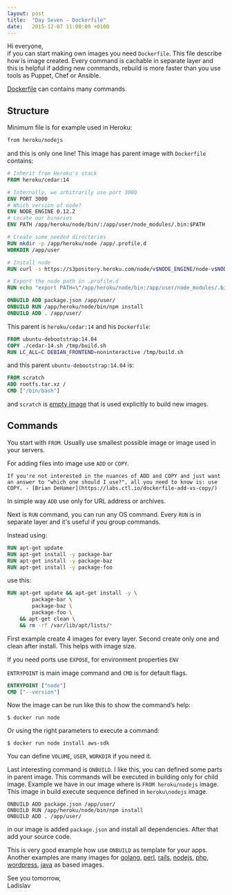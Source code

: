 ```yaml
---
layout: post
title:  "Day Seven - Dockerfile"
date:   2015-12-07 11:00:00 +0100
---
```


Hi everyone,<br>
if you can start making own images you need `Dockerfile`. This file describe how is image created. Every command is cachable in separate layer and this is helpful if adding new commands, rebuild is more faster than you use tools as Puppet, Chef or Ansible.

[Dockerfile](http://docs.docker.com/engine/reference/builder/) can contains many commands.

## Structure

Minimum file is for example used in Heroku:

```dockerfile
from heroku/nodejs
```

and this is only one line! This image has parent image with `Dockerfile` contains:

```dockerfile
# Inherit from Heroku's stack
FROM heroku/cedar:14

# Internally, we arbitrarily use port 3000
ENV PORT 3000
# Which version of node?
ENV NODE_ENGINE 0.12.2
# Locate our binaries
ENV PATH /app/heroku/node/bin/:/app/user/node_modules/.bin:$PATH

# Create some needed directories
RUN mkdir -p /app/heroku/node /app/.profile.d
WORKDIR /app/user

# Install node
RUN curl -s https://s3pository.heroku.com/node/v$NODE_ENGINE/node-v$NODE_ENGINE-linux-x64.tar.gz | tar --strip-components=1 -xz -C /app/heroku/node

# Export the node path in .profile.d
RUN echo "export PATH=\"/app/heroku/node/bin:/app/user/node_modules/.bin:\$PATH\"" > /app/.profile.d/nodejs.sh

ONBUILD ADD package.json /app/user/
ONBUILD RUN /app/heroku/node/bin/npm install
ONBUILD ADD . /app/user/
```

This parent is `heroku/cedar:14` and his `Dockerfile`:

```dockerfile
FROM ubuntu-debootstrap:14.04
COPY ./cedar-14.sh /tmp/build.sh
RUN LC_ALL=C DEBIAN_FRONTEND=noninteractive /tmp/build.sh
```

and this parent `ubuntu-debootstrap:14.04` is:

```dockerfile
FROM scratch
ADD rootfs.tar.xz /
CMD ["/bin/bash"]
```

and `scratch` is [empty image](https://hub.docker.com/r/library/scratch/) that is used explicitly to build new images.

## Commands

You start with `FROM`. Usually use smallest possible image or image used in your servers.

For adding files into image use `ADD` or `COPY`.

```
If you're not interested in the nuances of ADD and COPY and just want an answer to "which one should I use?", all you need to know is: use COPY. - [Brian DeHamer](https://labs.ctl.io/dockerfile-add-vs-copy/)
```

In simple way `ADD` use only for URL address or archives.

Next is `RUN` command, you can run any OS command. Every `RUN` is in separate layer and it's useful if you group commands.

Instead using:

```dockerfile
RUN apt-get update
RUN apt-get install -y package-bar
RUN apt-get install -y package-baz
RUN apt-get install -y package-foo
```

use this:

```dockerfile
RUN apt-get update && apt-get install -y \
        package-bar \
        package-baz \
        package-foo \
    && apt-get clean \
    && rm -rf /var/lib/apt/lists/*
```

First example create 4 images for every layer. Second create only one and clean after install. This helps with image size.

If you need ports use `EXPOSE`, for environment properties `ENV`

`ENTRYPOINT` is main image command and `CMD` is for default flags.

```dockerfile
ENTRYPOINT ["node"]
CMD ["--version"]
```

Now the image can be run like this to show the command’s help:

```
$ docker run node
```

Or using the right parameters to execute a command:

```
$ docker run node install aws-sdk
```

You can define `VOLUME`, `USER`, `WORKDIR` if you need it.

Last interesting command is `ONBUILD`. I like this, you can defined some parts in parent image. This commands will be executed in building only for child image. Example we have in our image where is `FROM heroku/nodejs` image. This image in build execute sequence defined in `heroku\nodejs` image.

```
ONBUILD ADD package.json /app/user/
ONBUILD RUN /app/heroku/node/bin/npm install
ONBUILD ADD . /app/user/
```

in our image is added `package.json` and install all dependencies. After that add your source code.

This is very good example how use `ONBUILD` as template for your apps. Another examples are many images for [golang](https://hub.docker.com/_/golang/), [perl](https://hub.docker.com/_/perl/), [rails](https://hub.docker.com/_/rails/), [nodejs](https://hub.docker.com/_/node/), [php](https://hub.docker.com/_/php/), [wordpress](https://hub.docker.com/_/wordpress/), [java](https://hub.docker.com/_/java/) as based images.

See you tomorrow,<br>
Ladislav
